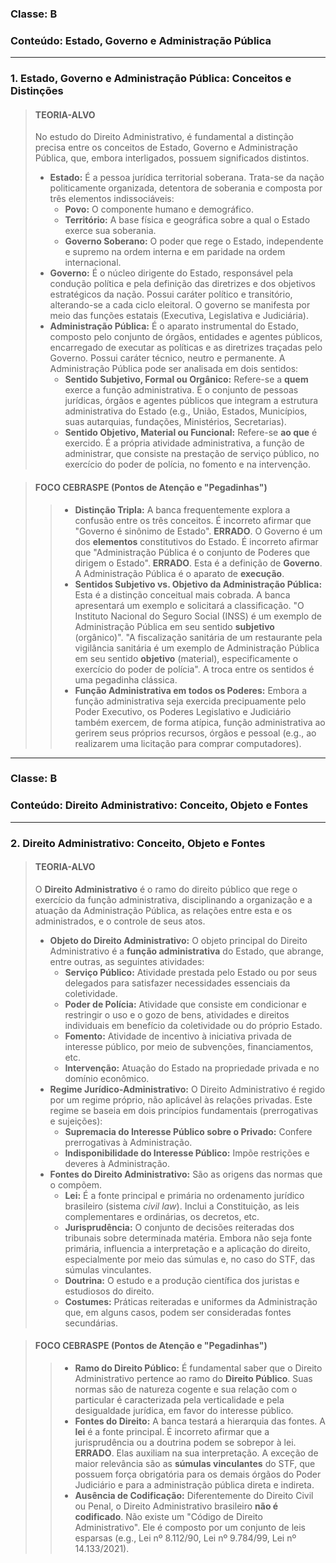 ### **Classe:** B
### **Conteúdo:** Estado, Governo e Administração Pública

---

### **1. Estado, Governo e Administração Pública: Conceitos e Distinções**

> #### **TEORIA-ALVO**
> No estudo do Direito Administrativo, é fundamental a distinção precisa entre os conceitos de Estado, Governo e Administração Pública, que, embora interligados, possuem significados distintos.
>
> * **Estado:** É a pessoa jurídica territorial soberana. Trata-se da nação politicamente organizada, detentora de soberania e composta por três elementos indissociáveis:
>     * **Povo:** O componente humano e demográfico.
>     * **Território:** A base física e geográfica sobre a qual o Estado exerce sua soberania.
>     * **Governo Soberano:** O poder que rege o Estado, independente e supremo na ordem interna e em paridade na ordem internacional.
> * **Governo:** É o núcleo dirigente do Estado, responsável pela condução política e pela definição das diretrizes e dos objetivos estratégicos da nação. Possui caráter político e transitório, alterando-se a cada ciclo eleitoral. O governo se manifesta por meio das funções estatais (Executiva, Legislativa e Judiciária).
> * **Administração Pública:** É o aparato instrumental do Estado, composto pelo conjunto de órgãos, entidades e agentes públicos, encarregado de executar as políticas e as diretrizes traçadas pelo Governo. Possui caráter técnico, neutro e permanente. A Administração Pública pode ser analisada em dois sentidos:
>     * **Sentido Subjetivo, Formal ou Orgânico:** Refere-se a **quem** exerce a função administrativa. É o conjunto de pessoas jurídicas, órgãos e agentes públicos que integram a estrutura administrativa do Estado (e.g., União, Estados, Municípios, suas autarquias, fundações, Ministérios, Secretarias).
>     * **Sentido Objetivo, Material ou Funcional:** Refere-se **ao que** é exercido. É a própria atividade administrativa, a função de administrar, que consiste na prestação de serviço público, no exercício do poder de polícia, no fomento e na intervenção.

> #### **FOCO CEBRASPE (Pontos de Atenção e "Pegadinhas")**
> > * **Distinção Tripla:** A banca frequentemente explora a confusão entre os três conceitos. É incorreto afirmar que "Governo é sinônimo de Estado". **ERRADO**. O Governo é um dos **elementos** constitutivos do Estado. É incorreto afirmar que "Administração Pública é o conjunto de Poderes que dirigem o Estado". **ERRADO**. Esta é a definição de **Governo**. A Administração Pública é o aparato de **execução**.
> > * **Sentidos Subjetivo vs. Objetivo da Administração Pública:** Esta é a distinção conceitual mais cobrada. A banca apresentará um exemplo e solicitará a classificação. "O Instituto Nacional do Seguro Social (INSS) é um exemplo de Administração Pública em seu sentido **subjetivo** (orgânico)". "A fiscalização sanitária de um restaurante pela vigilância sanitária é um exemplo de Administração Pública em seu sentido **objetivo** (material), especificamente o exercício do poder de polícia". A troca entre os sentidos é uma pegadinha clássica.
> > * **Função Administrativa em todos os Poderes:** Embora a função administrativa seja exercida precipuamente pelo Poder Executivo, os Poderes Legislativo e Judiciário também exercem, de forma atípica, função administrativa ao gerirem seus próprios recursos, órgãos e pessoal (e.g., ao realizarem uma licitação para comprar computadores).

---

### **Classe:** B
### **Conteúdo:** Direito Administrativo: Conceito, Objeto e Fontes

---

### **2. Direito Administrativo: Conceito, Objeto e Fontes**

> #### **TEORIA-ALVO**
> O **Direito Administrativo** é o ramo do direito público que rege o exercício da função administrativa, disciplinando a organização e a atuação da Administração Pública, as relações entre esta e os administrados, e o controle de seus atos.
>
> * **Objeto do Direito Administrativo:** O objeto principal do Direito Administrativo é a **função administrativa** do Estado, que abrange, entre outras, as seguintes atividades:
>     * **Serviço Público:** Atividade prestada pelo Estado ou por seus delegados para satisfazer necessidades essenciais da coletividade.
>     * **Poder de Polícia:** Atividade que consiste em condicionar e restringir o uso e o gozo de bens, atividades e direitos individuais em benefício da coletividade ou do próprio Estado.
>     * **Fomento:** Atividade de incentivo à iniciativa privada de interesse público, por meio de subvenções, financiamentos, etc.
>     * **Intervenção:** Atuação do Estado na propriedade privada e no domínio econômico.
> * **Regime Jurídico-Administrativo:** O Direito Administrativo é regido por um regime próprio, não aplicável às relações privadas. Este regime se baseia em dois princípios fundamentais (prerrogativas e sujeições):
>     * **Supremacia do Interesse Público sobre o Privado:** Confere prerrogativas à Administração.
>     * **Indisponibilidade do Interesse Público:** Impõe restrições e deveres à Administração.
> * **Fontes do Direito Administrativo:** São as origens das normas que o compõem.
>     * **Lei:** É a fonte principal e primária no ordenamento jurídico brasileiro (sistema *civil law*). Inclui a Constituição, as leis complementares e ordinárias, os decretos, etc.
>     * **Jurisprudência:** O conjunto de decisões reiteradas dos tribunais sobre determinada matéria. Embora não seja fonte primária, influencia a interpretação e a aplicação do direito, especialmente por meio das súmulas e, no caso do STF, das súmulas vinculantes.
>     * **Doutrina:** O estudo e a produção científica dos juristas e estudiosos do direito.
>     * **Costumes:** Práticas reiteradas e uniformes da Administração que, em alguns casos, podem ser consideradas fontes secundárias.

> #### **FOCO CEBRASPE (Pontos de Atenção e "Pegadinhas")**
> > * **Ramo do Direito Público:** É fundamental saber que o Direito Administrativo pertence ao ramo do **Direito Público**. Suas normas são de natureza cogente e sua relação com o particular é caracterizada pela verticalidade e pela desigualdade jurídica, em favor do interesse público.
> > * **Fontes do Direito:** A banca testará a hierarquia das fontes. A **lei** é a fonte principal. É incorreto afirmar que a jurisprudência ou a doutrina podem se sobrepor à lei. **ERRADO**. Elas auxiliam na sua interpretação. A exceção de maior relevância são as **súmulas vinculantes** do STF, que possuem força obrigatória para os demais órgãos do Poder Judiciário e para a administração pública direta e indireta.
> > * **Ausência de Codificação:** Diferentemente do Direito Civil ou Penal, o Direito Administrativo brasileiro **não é codificado**. Não existe um "Código de Direito Administrativo". Ele é composto por um conjunto de leis esparsas (e.g., Lei nº 8.112/90, Lei nº 9.784/99, Lei nº 14.133/2021).